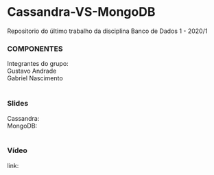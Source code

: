 # Cassandra-VS-MongoDB
Repositorio do último trabalho da disciplina Banco de Dados 1 - 2020/1

### COMPONENTES<br>
Integrantes do grupo:<br>
Gustavo Andrade<br>
Gabriel Nascimento<br>
<br>

### Slides<br>
Cassandra: <br>
MongoDB: <br>
<br>

### Vídeo<br>
link: 
<br>
